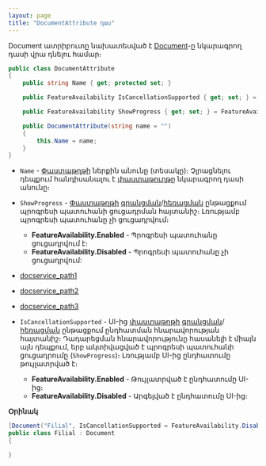 ```yaml
---
layout: page
title: "DocumentAttribute դաս" 
---
```


Document ատրիբուտը նախատեսված է [Document](../../definitions/document.md)-ը նկարագրող դասի վրա դնելու համար։

```c#
public class DocumentAttribute
{
    public string Name { get; protected set; }

    public FeatureAvailability IsCancellationSupported { get; set; } = FeatureAvailability.Enabled;

    public FeatureAvailability ShowProgress { get; set; } = FeatureAvailability.Disabled;

    public DocumentAttribute(string name = "")
    {
        this.Name = name;
    }
}
```

* `Name` - [Փաստաթղթի](../../definitions/document.md) ներքին անունը (տեսակը)։ Չլրացնելու դեպքում հանդիսանալու է [փաստաթուղթը](../../definitions/document.md) նկարագրող դասի անունը։
* `ShowProgress` - [Փաստաթղթի](../../definitions/document.md) [գրանցման](../../services/IDocumentService.md#store)/[հեռացման](../../services/IDocumentService.md#delete) ընթացքում պրոգրեսի պատուհանի ցուցադրման հայտանիշ։ Լռությամբ պրոգրեսի պատուհանը չի ցուցադրվում։ 
    * **FeatureAvailability.Enabled** - Պրոգրեսի պատուհանը ցուցադրվում է։
    * **FeatureAvailability.Disabled** - Պրոգրեսի պատուհանը չի ցուցադրվում:

* [docservice_path1]({{site.data.docservice_path1}})
* [docservice_path2]({{site.data.docservice_path2}})
* [docservice_path3]({{site.data.docservice_path3}})

* `IsCancellationSupported` - UI-ից [փաստաթղթի](../../definitions/document.md) [գրանցման](../../services/IDocumentService.md#store)/[հեռացման](../../services/IDocumentService.md#delete) ընթացքում ընդհատման հնարավորության հայտանիշ։ Դադարեցման հնարավորությունը հասանելի է միայն այն դեպքում, երբ ակտիվացված է պրոգրեսի պատուհանի ցուցադրումը (`ShowProgress`)։ Լռությամբ UI-ից ընդհատումը թույլատրված է։
    * **FeatureAvailability.Enabled** - Թույլատրված է ընդհատումը UI-ից։
    * **FeatureAvailability.Disabled** - Արգելված է ընդհատումը UI-ից։

**Օրինակ**

```c#
[Document("Filial", IsCancellationSupported = FeatureAvailability.Disabled, ShowProgress = FeatureAvailability.Enabled)]
public class Filial : Document
{

}
```